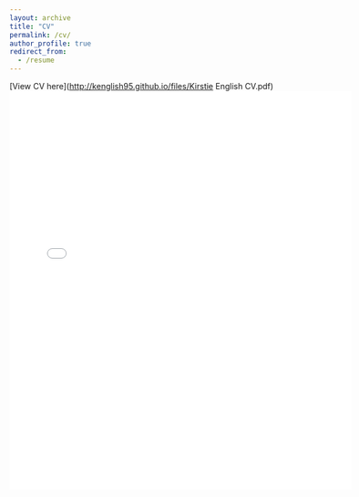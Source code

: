 ```yaml
---
layout: archive
title: "CV"
permalink: /cv/
author_profile: true
redirect_from:
  - /resume
---
```


[View CV here](http://kenglish95.github.io/files/Kirstie English CV.pdf)
<embed src="{{ kenglish95.github.io }}/files/Kirstie English CV.pdf" width="600" height="700" type='application/pdf'>

